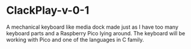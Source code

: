 # ClackPlay-v-0-1
A mechanical keyboard like media dock made just as I have too many keyboard parts and a Raspberry Pico lying around.
The keyboard will be working with Pico and one of the languages in C family.
